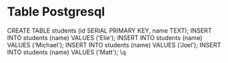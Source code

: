 # Table Postgresql

CREATE TABLE students (id SERIAL PRIMARY KEY, name TEXT);
INSERT INTO students (name) VALUES ('Elie');
INSERT INTO students (name) VALUES ('Michael');
INSERT INTO students (name) VALUES ('Joel');
INSERT INTO students (name) VALUES ('Matt');
\q